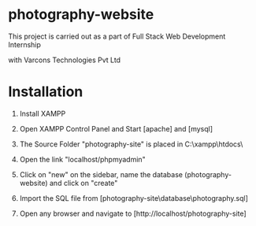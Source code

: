 # photography-website


This project is carried out as a part of Full Stack Web Development Internship

with Varcons Technologies Pvt Ltd 

# Installation

1. Install XAMPP

2. Open XAMPP Control Panel and Start [apache] and [mysql]

3. The Source Folder "photography-site" is placed in C:\\xampp\htdocs\

4. Open the link "localhost/phpmyadmin"

5. Click on "new" on the sidebar, name the database (photography-website) and click on "create"

6. Import the SQL file from [photography-site\database\photography.sql]

7. Open any browser and navigate to [http://localhost/photography-site]

